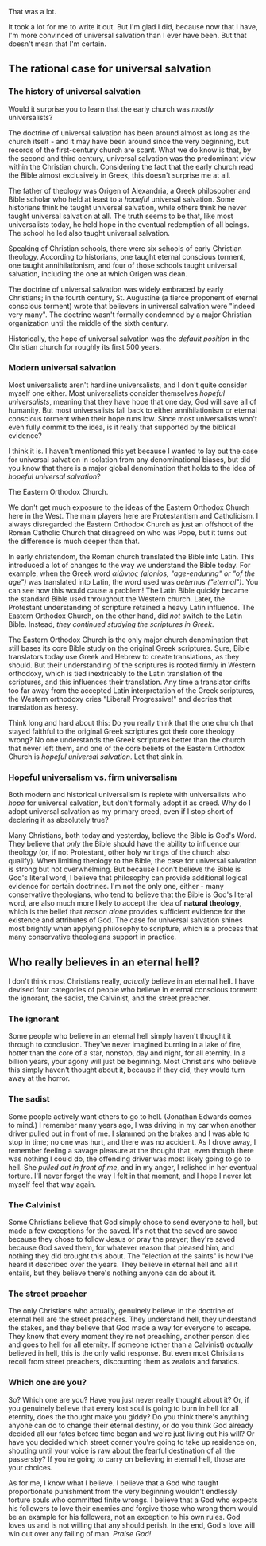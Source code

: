 That was a lot.

It took a lot for me to write it out. But I'm glad I did, because now that I have, I'm more convinced of universal salvation than I ever have been. But that doesn't mean that I'm certain.

## The rational case for universal salvation

### The history of universal salvation

Would it surprise you to learn that the early church was *mostly* universalists?

The doctrine of universal salvation has been around almost as long as the church itself - and it may have been around since the very beginning, but records of the first-century church are scant. What we do know is that, by the second and third century, universal salvation was the predominant view within the Christian church. Considering the fact that the early church read the Bible almost exclusively in Greek, this doesn't surprise me at all.

The father of theology was Origen of Alexandria, a Greek philosopher and Bible scholar who held at least to a *hopeful* universal salvation. Some historians think he taught universal salvation, while others think he never taught universal salvation at all. The truth seems to be that, like most universalists today, he held hope in the eventual redemption of all beings. The school he led also taught universal salvation.

Speaking of Christian schools, there were six schools of early Christian theology. According to historians, one taught eternal conscious torment, one taught annihilationism, and four of those schools taught universal salvation, including the one at which Origen was dean.

The doctrine of universal salvation was widely embraced by early Christians; in the fourth century, St. Augustine (a fierce proponent of eternal conscious torment) wrote that believers in universal salvation were "indeed very many". The doctrine wasn't formally condemned by a major Christian organization until the middle of the sixth century.

Historically, the hope of universal salvation was the *default position* in the Christian church for roughly its first 500 years.

### Modern universal salvation

Most universalists aren't hardline universalists, and I don't quite consider myself one either. Most universalists consider themselves *hopeful universalists*, meaning that they have hope that one day, God will save all of humanity. But most universalists fall back to either annihilationism or eternal conscious torment when their hope runs low. Since most universalists won't even fully commit to the idea, is it really that supported by the biblical evidence?

I think it is. I haven't mentioned this yet because I wanted to lay out the case for universal salvation in isolation from any denominational biases, but did you know that there is a major global denomination that holds to the idea of *hopeful universal salvation*?

The Eastern Orthodox Church.

We don't get much exposure to the ideas of the Eastern Orthodox Church here in the West. The main players here are Protestantism and Catholicism. I always disregarded the Eastern Orthodox Church as just an offshoot of the Roman Catholic Church that disagreed on who was Pope, but it turns out the difference is much deeper than that.

In early christendom, the Roman church translated the Bible into Latin. This introduced a lot of changes to the way we understand the Bible today. For example, when the Greek word *αἰώνιος (aionios, "age-enduring" or "of the age")* was translated into Latin, the word used was *aeternus ("eternal")*. You can see how this would cause a problem! The Latin Bible quickly became the standard Bible used throughout the Western church. Later, the Protestant understanding of scripture retained a heavy Latin influence. The Eastern Orthodox Church, on the other hand, did *not* switch to the Latin Bible. Instead, *they continued studying the scriptures in Greek*.

The Eastern Orthodox Church is the only major church denomination that still bases its core Bible study on the original Greek scriptures. Sure, Bible translators today use Greek and Hebrew to create translations, as they should. But their understanding of the scriptures is rooted firmly in Western orthodoxy, which is tied inextricably to the Latin translation of the scriptures, and this influences their translation. Any time a translator drifts too far away from the accepted Latin interpretation of the Greek scriptures, the Western orthodoxy cries "Liberal! Progressive!" and decries that translation as heresy.

Think long and hard about this: Do you really think that the one church that stayed faithful to the original Greek scriptures got their core theology wrong? No one understands the Greek scriptures better than the church that never left them, and one of the core beliefs of the Eastern Orthodox Church is *hopeful universal salvation*. Let that sink in.

### Hopeful universalism vs. firm universalism

Both modern and historical universalism is replete with universalists who *hope* for universal salvation, but don't formally adopt it as creed. Why do I adopt universal salvation as my primary creed, even if I stop short of declaring it as absolutely true?

Many Christians, both today and yesterday, believe the Bible is God's Word. They believe that *only* the Bible should have the ability to influence our theology (or, if not Protestant, other holy writings of the church also qualify). When limiting theology to the Bible, the case for universal salvation is strong but not overwhelming. But because I don't believe the Bible is God's literal word, I believe that philosophy can provide additional logical evidence for certain doctrines. I'm not the only one, either - many conservative theologians, who tend to believe that the Bible is God's literal word, are also much more likely to accept the idea of **natural theology**, which is the belief that *reason alone* provides sufficient evidence for the existence and attributes of God. The case for universal salvation shines most brightly when applying philosophy to scripture, which is a process that many conservative theologians support in practice.

## Who really believes in an eternal hell?

I don't think most Christians really, *actually* believe in an eternal hell. I have devised four categories of people who believe in eternal conscious torment: the ignorant, the sadist, the Calvinist, and the street preacher.

### The ignorant

Some people who believe in an eternal hell simply haven't thought it through to conclusion. They've never imagined burning in a lake of fire, hotter than the core of a star, nonstop, day and night, for all eternity. In a billion years, your agony will just be beginning. Most Christians who believe this simply haven't thought about it, because if they did, they would turn away at the horror.

### The sadist

Some people actively want others to go to hell. (Jonathan Edwards comes to mind.) I remember many years ago, I was driving in my car when another driver pulled out in front of me. I slammed on the brakes and I was able to stop in time; no one was hurt, and there was no accident. As I drove away, I remember feeling a savage pleasure at the thought that, even though there was nothing I could do, the offending driver was most likely going to go to hell. She *pulled out in front of me*, and in my anger, I relished in her eventual torture. I'll never forget the way I felt in that moment, and I hope I never let myself feel that way again.

### The Calvinist

Some Christians believe that God simply chose to send everyone to hell, but made a few exceptions for the saved. It's not that the saved are saved because they chose to follow Jesus or pray the prayer; they're saved because God saved them, for whatever reason that pleased him, and nothing they did brought this about. The "election of the saints" is how I've heard it described over the years. They believe in eternal hell and all it entails, but they believe there's nothing anyone can do about it.

### The street preacher

The only Christians who actually, genuinely believe in the doctrine of eternal hell are the street preachers. They understand hell, they understand the stakes, and they believe that God made a way for everyone to escape. They know that every moment they're not preaching, another person dies and goes to hell for all eternity. If someone (other than a Calvinist) *actually* believed in hell, this is the only valid response. But even most Christians recoil from street preachers, discounting them as zealots and fanatics.

### Which one are you?

So? Which one are you? Have you just never really thought about it? Or, if you genuinely believe that every lost soul is going to burn in hell for all eternity, does the thought make you giddy? Do you think there's anything anyone can do to change their eternal destiny, or do you think God already decided all our fates before time began and we're just living out his will? Or have you decided which street corner you're going to take up residence on, shouting until your voice is raw about the fearful destination of all the passersby? If you're going to carry on believing in eternal hell, those are your choices.

As for me, I know what I believe. I believe that a God who taught proportionate punishment from the very beginning wouldn't endlessly torture souls who committed finite wrongs. I believe that a God who expects his followers to love their enemies and forgive those who wrong them would be an example for his followers, not an exception to his own rules. God loves us and is not willing that any should perish. In the end, God's love will win out over any failing of man. *Praise God!*